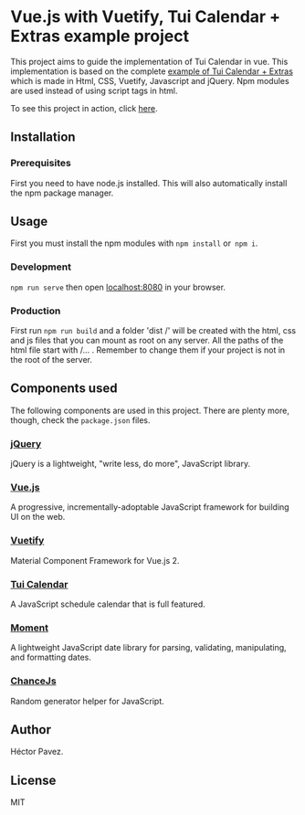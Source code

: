 # Vue.js with Vuetify, Tui Calendar + Extras example project

This project aims to guide the implementation of Tui Calendar in vue. This implementation is based on the complete [example of Tui Calendar + Extras](https://nhnent.github.io/tui.calendar/latest/tutorial-example01-basic.html) which is made in Html, CSS, Vuetify, Javascript and jQuery. Npm modules are used instead of using script tags in html.

To see this project in action, click [here](https://zimudec.github.io/vue-tuicalendar-vuetify-example/dist/).

## Installation

### Prerequisites

First you need to have node.js installed. This will also automatically install the npm package manager.

## Usage

First you must install the npm modules with `npm install` or` npm i`.

### Development

`npm run serve` then open [localhost:8080](http://localhost:8080) in your browser.

### Production

First run `npm run build` and a folder 'dist /' will be created with the html, css and js files that you can mount as root on any server. All the paths of the html file start with /... . Remember to change them if your project is not in the root of the server.

## Components used

The following components are used in this project. There are plenty more, though, check the `package.json` files.

### [jQuery](https://github.com/jquery/jquery)

jQuery is a lightweight, "write less, do more", JavaScript library.

### [Vue.js](https://github.com/vuejs/vue)

A progressive, incrementally-adoptable JavaScript framework for building UI on the web.

### [Vuetify](https://github.com/vuetifyjs/vuetify)

Material Component Framework for Vue.js 2.

### [Tui Calendar](https://github.com/nhnent/tui.calendar)

A JavaScript schedule calendar that is full featured.

### [Moment](https://github.com/moment/moment)

A lightweight JavaScript date library for parsing, validating, manipulating, and formatting dates.

### [ChanceJs](https://github.com/chancejs/chancejs)

Random generator helper for JavaScript.

## Author

Héctor Pavez.

## License

MIT